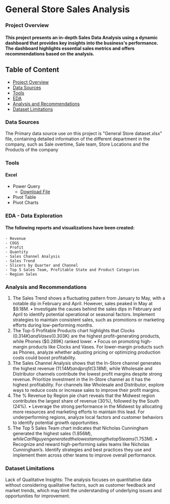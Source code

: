 # General Store Sales Analysis
### Project Overview
#### This project presents an in-depth Sales Data Analysis using a dynamic dashboard that provides key insights into the business's performance. The dashboard highlights essential sales metrics and offers recommendations based on the analysis.

## Table of Content
  -  [Project Overview](#project-overview)
  -  [Data Sources](#data-sources)
  -  [Tools](#tools)
  -  [EDA](#eda)
  -  [Analysis and Recommendations](#analysis-and-recommendations)
  -  [Dataset Limitations](#dataset-limitations)

### Data Sources
The Primary data source use on this project is "General Store dataset.xlsx" file, containing detailed information of the different department in the company, such as Sale overtime, Sale team, Store Locations and the Products of the company

### Tools
#### Excel
- Power Query
  - [Download File](https://bit.ly/generalstoredataset)
-  Pivot Table
-  Pivot Charts

### EDA - Data Exploration
#### The following reports and visualizations have been created:
```
- Revenue
- COGS
- Profit
- Quantity
- Sales Channel Analysis
- Sales Trend
- Slicers by Quarter and Channel
- Top 5 Sales Team, Profitable State and Product Categories
- Region Sales
  ```


### Analysis and Recommendations
1. The Sales Trend shows a fluctuating pattern from January to May, with a notable dip in February and April. However, sales peaked in May at $9.18M.
•  	Investigate the causes behind the sales dips in February and April to identify potential operational or seasonal factors. Implement strategies to maintain consistent sales, such as promotions or marketing efforts during low-performing months.
2. The Top-5 Profitable Products chart highlights that Clocks ($0.314K) and Vases ($0.303K) are the highest profit-generating products, while Phones ($0.289K) ranked lower.
•	  Focus on promoting high-margin products like Clocks and Vases. For lower-margin products such as Phones, analyze whether adjusting pricing or optimizing production costs could boost profitability.
3. The Sales Channel Analysis shows that the In-Store channel generates the highest revenue ($11.14M) and profit ($3.18M), while Wholesale and Distributor channels contribute the lowest profit margins despite strong revenue.
     Prioritize investment in the In-Store channel as it has the highest profitability. For channels like Wholesale and Distributor, explore ways to reduce costs or increase sales to improve their profit margins.
4. The % Revenue by Region pie chart reveals that the Midwest region contributes the largest share of revenue (30%), followed by the South (24%).
  •	Leverage the strong performance in the Midwest by allocating more resources and marketing efforts to maintain this lead. For underperforming regions, analyze local factors and customer behaviors to identify potential growth opportunities.
5. The Top 5 Sales Team chart indicates that Nicholas Cunningham generated the highest sales ($1.856M), while Carl Nguyen generated the lowest among the top 5 teams ($1.753M).
  •	Recognize and reward high-performing sales teams like Nicholas Cunningham’s. Identify strategies and best practices they use and implement them across other teams to improve overall performance.

### Dataset Limitations
Lack of Qualitative Insights: The analysis focuses on quantitative data without considering qualitative factors, such as customer feedback and market trends, which may limit the understanding of underlying issues and opportunities for improvement.

